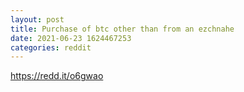 ```yaml
--- 
layout: post 
title: Purchase of btc other than from an ezchnahe 
date: 2021-06-23 1624467253 
categories: reddit 
--- 
```

https://redd.it/o6gwao